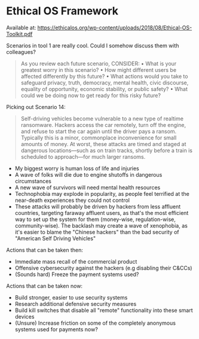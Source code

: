 # Ethical OS Framework
Available at: https://ethicalos.org/wp-content/uploads/2018/08/Ethical-OS-Toolkit.pdf

Scenarios in tool 1 are really cool. Could I somehow discuss them with colleagues?

> As you review each future scenario, CONSIDER: 
• What is your greatest worry in this scenario? 
• How might different users be affected differently by this future? 
• What actions would you take to safeguard privacy, truth, democracy, mental health, civic discourse, equality of opportunity, economic stability, or public safety? 
• What could we be doing now to get ready for this risky future?

Picking out Scenario 14:
> Self-driving vehicles become vulnerable to a new type of realtime ransomware. Hackers access the car remotely, turn off the engine, and refuse to start the car again until the driver pays a ransom. Typically this is a minor, commonplace inconvenience for small amounts of money. At worst, these attacks are timed and staged at dangerous locations—such as on train tracks, shortly before a train is scheduled to approach—for much larger ransoms.

* My biggest worry is human loss of life and injuries
* A wave of folks will die due to engine shutoffs in dangerous circumstances
* A new wave of survivors will need mental health resources
* Technophobia may explode in popularity, as people feel terrified at the near-death experiences they could not control
* These attacks will probably be driven by hackers from less affluent countries, targeting faraway affluent users, as that's the most efficient way to set up the system for them (money-wise, regulation-wise, community-wise). The backlash may create a wave of xenophobia, as it's easier to blame the "Chinese hackers" than the bad security of "American Self Driving Vehicles"

Actions that can be taken then:
* Immediate mass recall of the commercial product
* Offensive cybersecurity against the hackers (e.g disabling their C&CCs)
* (Sounds hard) Freeze the payment systems used? 

Actions that can be taken now:
* Build stronger, easier to use security systems
* Research additional defensive security measures
* Build kill switches that disable all "remote" functionality into these smart devices
* (Unsure) Increase friction on some of the completely anonymous systems used for payments now?

